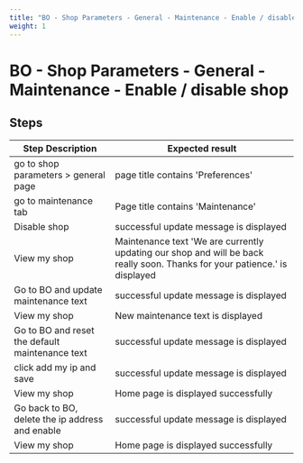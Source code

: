 ```yaml
---
title: "BO - Shop Parameters - General - Maintenance - Enable / disable shop"
weight: 1
---
```


# BO - Shop Parameters - General - Maintenance - Enable / disable shop
## Steps
| Step Description | Expected result |
| ----- | ----- |
| go to shop parameters > general page | page title contains 'Preferences' |
| go to maintenance tab | Page title contains 'Maintenance' |
| Disable shop | successful update message is displayed |
| View my shop | Maintenance text 'We are currently updating our shop and will be back really soon. Thanks for your patience.' is displayed |
| Go to BO and update maintenance text | successful update message is displayed |
| View my shop | New maintenance text is displayed |
| Go to BO and reset the default maintenance text | successful update message is displayed |
| click add my ip and save | successful update message is displayed |
| View my shop | Home page is displayed successfully |
| Go back to BO, delete the ip address and enable | successful update message is displayed |
| View my shop | Home page is displayed successfully |
